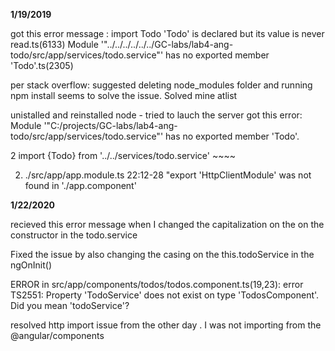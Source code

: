 **1/19/2019**

got this error message : 
import Todo
'Todo' is declared but its value is never read.ts(6133)
Module '"../../../../../../GC-labs/lab4-ang-todo/src/app/services/todo.service"' has no exported member 'Todo'.ts(2305)

per stack overflow: 
 suggested deleting node_modules folder and running npm install seems to solve the issue. Solved mine atlist 

 unistalled and reinstalled node - tried to lauch the server got this error:
 Module '"C:/projects/GC-labs/lab4-ang-todo/src/app/services/todo.service"' has no exported member 'Todo'.

2 import {Todo} from '../../services/todo.service'
          ~~~~

2. ./src/app/app.module.ts 22:12-28
"export 'HttpClientModule' was not found in './app.component' 

**1/22/2020**

recieved this error message when I changed the capitalization on the on the constructor in the todo.service 

Fixed the issue by also changing the casing on the this.todoService in the ngOnInit()

 ERROR in src/app/components/todos/todos.component.ts(19,23): error TS2551: Property 'TodoService' does not exist on type 'TodosComponent'. Did you mean 'todoService'?

 resolved http import issue from the other day . 
 I was not importing from the @angular/components 